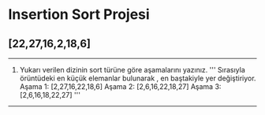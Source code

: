# Insertion Sort Projesi
## [22,27,16,2,18,6] 

---

1. Yukarı verilen dizinin sort türüne göre aşamalarını yazınız.
''' 
Sırasıyla örüntüdeki en küçük elemanlar bulunarak , en baştakiyle yer değiştiriyor.
Aşama 1: [2,27,16,22,18,6] 
Aşama 2: [2,6,16,22,18,27] 
Aşama 3: [2,6,16,18,22,27] 
'''
---


